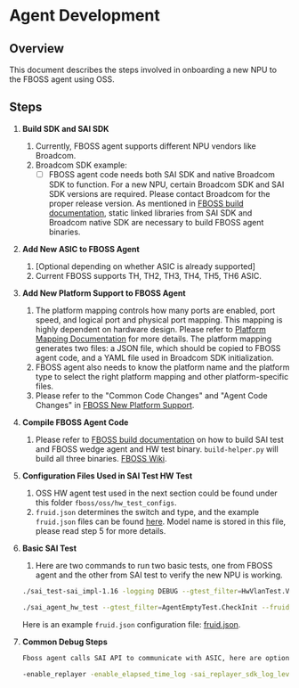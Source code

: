 # Agent Development

## Overview

This document describes the steps involved in onboarding a new NPU to the FBOSS agent using OSS.

## Steps

1. **Build SDK and SAI SDK**
    1. Currently, FBOSS agent supports different NPU vendors like Broadcom.
    2. Broadcom SDK example:
        - [ ] FBOSS agent code needs both SAI SDK and native Broadcom SDK to function. For a new NPU, certain Broadcom SDK and SAI SDK versions are required. Please contact Broadcom for the proper release version. As mentioned in [FBOSS build documentation](https://facebook.github.io/fboss/docs/build/building_fboss_on_docker_containers/), static linked libraries from SAI SDK and Broadcom native SDK are necessary to build FBOSS agent binaries.

2. **Add New ASIC to FBOSS Agent**
    1. [Optional depending on whether ASIC is already supported]
    2. Current FBOSS supports TH, TH2, TH3, TH4, TH5, TH6 ASIC.

3. **Add New Platform Support to FBOSS Agent**
    1. The platform mapping controls how many ports are enabled, port speed, and logical port and physical port mapping. This mapping is highly dependent on hardware design. Please refer to [Platform Mapping Documentation](https://facebook.github.io/fboss/docs/developing/platform_mapping/) for more details. The platform mapping generates two files: a JSON file, which should be copied to FBOSS agent code, and a YAML file used in Broadcom SDK initialization.
    2. FBOSS agent also needs to know the platform name and the platform type to select the right platform mapping and other platform-specific files.
    3. Please refer to the "Common Code Changes" and "Agent Code Changes" in [FBOSS New Platform Support](https://facebook.github.io/fboss/docs/developing/new_platform_support/).

4. **Compile FBOSS Agent Code**
    1. Please refer to [FBOSS build documentation](https://facebook.github.io/fboss/docs/build/building_fboss_on_docker_containers/) on how to build SAI test and FBOSS wedge agent and HW test binary. `build-helper.py` will build all three binaries. [FBOSS Wiki](https://facebook.github.io/fboss/docs/build/building_fboss_on_docker_containers/).

5. **Configuration Files Used in SAI Test HW Test**
    1. OSS HW agent test used in the next section could be found under this folder `fboss/oss/hw_test_configs`.
    2. `fruid.json` determines the switch and type, and the example `fruid.json` files can be found [here](https://github.com/facebook/fboss/blob/main/fbcode/fboss/oss/scripts/run_configs/). Model name is stored in this file, please read step 5 for more details.

6. **Basic SAI Test**
    1. Here are two commands to run two basic tests, one from FBOSS agent and the other from SAI test to verify the new NPU is working.

    ```bash
    ./sai_test-sai_impl-1.16 -logging DEBUG --gtest_filter=HwVlanTest.VlanApplyConfig --flexports --fruid_filepath /home/bcmsim/config/fruid.json --config icecube_configuration/icepack.agent.materialized_JSON --logging DBG6

    ./sai_agent_hw_test --gtest_filter=AgentEmptyTest.CheckInit --fruid_filepath /home/bcmsim/config/fruid.json --config icepack.agent.materialized_JSON
    ```

    Here is an example `fruid.json` configuration file: [fruid.json](https://github.com/facebook/fboss/blob/main/fboss/lib/platforms/PlatformProductInfo.cpp).

7. **Common Debug Steps**

    ```bash
    Fboss agent calls SAI API to communicate with ASIC, here are options to collect SAI replayer.

    -enable_replayer -enable_elapsed_time_log -sai_replayer_sdk_log_level DEBUG -sai_log /root/sai_log
    ```
